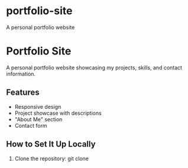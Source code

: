 # portfolio-site
A personal portfolio website
# Portfolio Site

A personal portfolio website showcasing my projects, skills, and contact information.

## Features
- Responsive design
- Project showcase with descriptions
- "About Me" section
- Contact form

## How to Set It Up Locally
1. Clone the repository:
   git clone <repository-link>
